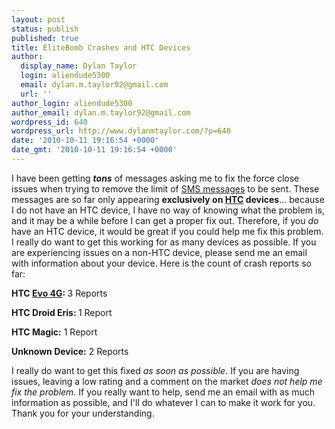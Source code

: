 ```yaml
---
layout: post
status: publish
published: true
title: EliteBomb Crashes and HTC Devices
author:
  display_name: Dylan Taylor
  login: aliendude5300
  email: dylan.m.taylor92@gmail.com
  url: ''
author_login: aliendude5300
author_email: dylan.m.taylor92@gmail.com
wordpress_id: 640
wordpress_url: http://www.dylanmtaylor.com/?p=640
date: '2010-10-11 19:16:54 +0000'
date_gmt: '2010-10-11 19:16:54 +0000'
---
```

<p>I have been getting <strong><em>tons</em></strong> of messages asking me to fix the force close issues when trying to remove the limit of <a class="zem_slink" title="SMS" rel="wikipedia" href="http://en.wikipedia.org/wiki/SMS">SMS messages</a> to be sent. These messages are so far only appearing <strong>exclusively on <a class="zem_slink" title="HTC" rel="homepage" href="http://www.htc.com">HTC</a> devices</strong>... because I do not have an HTC device, I have no way of knowing what the problem is, and it may be a while before I can get a proper fix out. Therefore, if you <em>do</em> have an HTC device, it would be great if you could help me fix this problem. I really do want to get this working for as many devices as possible. If you are experiencing issues on a non-HTC device, please send me an email with information about your device. Here is the count of crash reports so far:</p>
<p><strong>HTC <a class="zem_slink" title="HTC Evo 4G" rel="wikipedia" href="http://en.wikipedia.org/wiki/HTC_Evo_4G">Evo 4G</a>: </strong>3 Reports<strong><br />
</strong></p>
<p><strong>HTC Droid Eris: </strong>1 Report</p>
<p><strong>HTC Magic:</strong> 1 Report</p>
<p><strong>Unknown Device:</strong> 2 Reports</p>
<p>I really do want to get this fixed <em>as soon as possible</em>. If you are having issues, leaving a low rating and a comment on the market <em>does not help me fix the problem.</em> If you really want to help, send me an email with as much information as possible, and I'll do whatever I can to make it work for you. Thank you for your understanding.</p>
